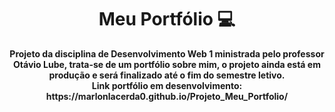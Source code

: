 <h1 align="center" style="font-weight: bold;">Meu Portfólio 💻</h1>

<p align="center">
    <b>Projeto da disciplina de Desenvolvimento Web 1 ministrada pelo professor Otávio Lube, trata-se de um portfólio sobre mim, o projeto ainda está em produção e será finalizado até o fim do semestre letivo. <br> Link portfólio em desenvolvimento: https://marlonlacerda0.github.io/Projeto_Meu_Portfolio/ </b>
    

